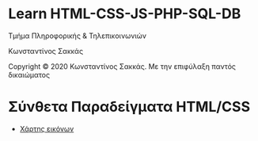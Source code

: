 <html>
<body>
<h1> Learn HTML-CSS-JS-PHP-SQL-DB</h1>
<p> Τμήμα Πληροφορικής & Τηλεπικοινωνιών </p>
<p> Κωνσταντίνος Σακκάς</p>
  <p>Copyright © 2020 Κωνσταντίνος Σακκάς. Με την επιφύλαξη παντός δικαιώματος</p>
  <h1></h1>

<h1>Σύνθετα Παραδείγματα HTML/CSS</h1>
<ul>

<li><a href="./Code greek/image_maps.html" target="_blank">Χάρτης εικόνων</a></li>

</ul>
</body>
</html>

